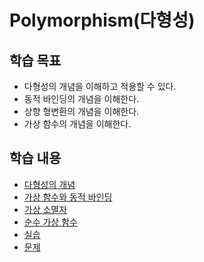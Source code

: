 # Polymorphism(다형성)

## 학습 목표

* 다형성의 개념을 이해하고 적용할 수 있다.
* 동적 바인딩의 개념을 이해한다. 
* 상향 형변환의 개념을 이해한다.
* 가상 함수의 개념을 이해한다.


## 학습 내용

* [다형성의 개념](./Concept.md)
* [가상 함수와 동적 바인딩](./VirtualFunction.md)
* [가상 소멸자](./virtual_destructor.md)
* [순수 가상 함수](./pureVirtualFunc.md)
* [실습](./Labs.md)
* [문제](./Problems.md)
